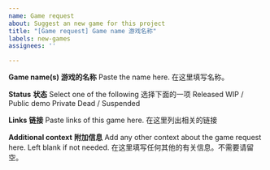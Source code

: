 ```yaml
---
name: Game request
about: Suggest an new game for this project
title: "[Game request] Game name 游戏名称"
labels: new-games
assignees: ''

---
```


**Game name(s)**
**游戏的名称**
Paste the name here.
在这里填写名称。

**Status**
**状态**
Select one of the following
选择下面的一项
Released
WIP / Public demo
Private
Dead / Suspended

**Links**
**链接**
Paste links of this game here.
在这里列出相关的链接

**Additional context**
**附加信息**
Add any other context about the game request here. Left blank if not needed.
在这里填写任何其他的有关信息。不需要请留空。
